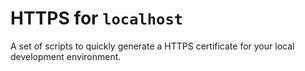 # HTTPS for `localhost`

A set of scripts to quickly generate a HTTPS certificate for your local development environment.
